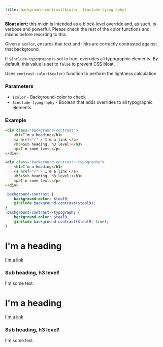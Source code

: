```yaml
---
title: background-contrast($color, $include-typography)
---
```


__Bloat alert:__ this mixin is intended as a block-level override and, as such, is verbose and powerful. Please check the rest of the color functions and mixins before resorting to this.

Given a `$color`, ensures that text and links are correctly contrasted against that background.

If `$include-typography` is set to true, overrides all typographic elements. By default, this value is set to `false` to prevent CSS bloat.

Uses `contrast-color($color)` function to perform the lightness calculation.

### Parameters

- `$color` - Background-color to check
- `$include-typography` - Boolean that adds overrides to all typographic elements.

### Example

```html
<div class="background-contrast">
    <h1>I'm a heading</h1>
    <a href="/" > I'm a link </a>
    <h3>Sub heading, h3 level!</h3>
    <p>I'm some text.</p>
</div>

<div class="background-contrast--typography">
    <h1>I'm a heading</h1>
    <a href="/" > I'm a link </a>
    <h3>Sub heading, h3 level!</h3>
    <p>I'm some text.</p>
</div>
```

```scss
.background-contrast {
    background-color: $teal9;
    @include background-contrast($teal9);
}
.background-contrast--typography {
    background-color: $teal9;
    @include background-contrast($teal9, true);
}
```

<div class="p mb background-contrast">
    <h1>I'm a heading</h1>
    <a href="/" > I'm a link </a>
    <h3>Sub heading, h3 level!</h3>
    <p>I'm some text.</p>
</div>

<div class="p background-contrast--typography">
    <h1>I'm a heading</h1>
    <a href="/" > I'm a link </a>
    <h3>Sub heading, h3 level!</h3>
    <p>I'm some text.</p>
</div>